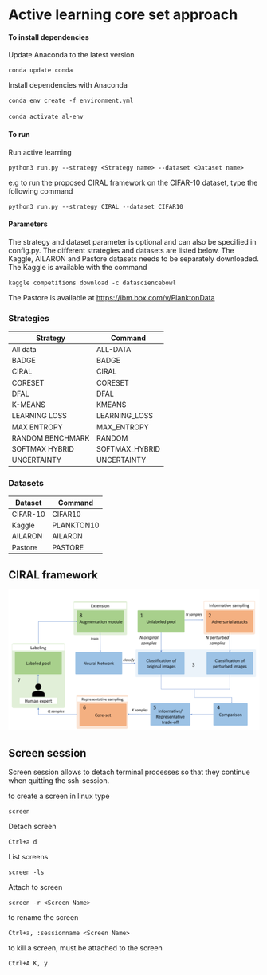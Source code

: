 # Active learning core set approach


#### To install dependencies

Update Anaconda to the latest version 
```
conda update conda
```

Install dependencies with Anaconda
```
conda env create -f environment.yml

conda activate al-env
```

#### To run 

Run active learning
```
python3 run.py --strategy <Strategy name> --dataset <Dataset name>
```

e.g to run the proposed CIRAL framework on the CIFAR-10 dataset, type the following command
```
python3 run.py --strategy CIRAL --dataset CIFAR10
```

#### Parameters

The strategy and dataset parameter is optional and can also be specified in config.py.
The different strategies and datasets are listed below. 
The Kaggle, AILARON and Pastore datasets needs to be separately downloaded. 
The Kaggle is available with the command
```
kaggle competitions download -c datasciencebowl
```
The Pastore is available at https://ibm.box.com/v/PlanktonData

### Strategies

| Strategy         | Command        |
|------------------|----------------|
| All data         | ALL-DATA       |
| BADGE            | BADGE          |
| CIRAL            | CIRAL          |
| CORESET          | CORESET        |
| DFAL             | DFAL           |
| K-MEANS          | KMEANS         |
| LEARNING LOSS    | LEARNING_LOSS  |
| MAX ENTROPY      | MAX_ENTROPY    |
| RANDOM BENCHMARK | RANDOM         |
| SOFTMAX HYBRID   | SOFTMAX_HYBRID |
| UNCERTAINTY      | UNCERTAINTY    |


### Datasets

| Dataset         | Command        |
|------------------|----------------|
| CIFAR-10         | CIFAR10       |
| Kaggle          | PLANKTON10          |
| AILARON            | AILARON          |
| Pastore          | PASTORE        |



## CIRAL framework

![data flow](/images/ciral-framework-new.png)



## Screen session

Screen session allows to detach terminal processes so that they continue when quitting the ssh-session. 

to create a screen in linux type 
```
screen
```

Detach screen 
```
Ctrl+a d
```
List screens 
```
screen -ls
```
Attach to screen 
```
screen -r <Screen Name>
```
to rename the screen
```
Ctrl+a, :sessionname <Screen Name>
```

to kill a screen, must be attached to the screen
```
Ctrl+A K, y
```


